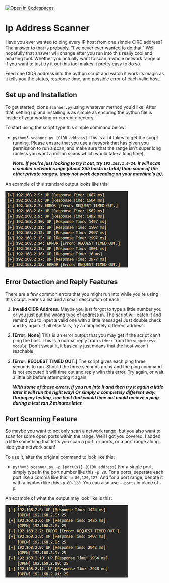 [![Open in Codespaces](https://classroom.github.com/assets/launch-codespace-2972f46106e565e64193e422d61a12cf1da4916b45550586e14ef0a7c637dd04.svg)](https://classroom.github.com/open-in-codespaces?assignment_repo_id=18050753)

# Ip Address Scanner
Have you ever wanted to ping every IP host from one simple CIRD address? The answer to that is probably, "I've never ever wanted to do that." Well hopefully that answer will change after you run into this really cool and amazing tool. Whether you actually want to scan a whole network range or if you want to just try it out this tool makes it pretty easy to do so.

Feed one CIDR address into the python script and watch it work its magic as it tells you the status, response time, and possible error of each valid host.

## Set up and Installation

To get started, clone `scanner.py` using whatever method you'd like. After that, setting up and installing is as simple as ensuring the python file is inside of your working or current directory.

To start using the script type this simple command below:

- `python3 scanner.py [CIDR address]` This is all it takes to get the script running. Please ensure that you use a network that has given you permission to run a scan, and make sure that the range isn't super long (unless you want a million scans which would take a long time). 
        
    __*Note: If you're just looking to try it out, try `192.168.1.0/24`. It will scan a smaller network range (about 255 hosts in total) than some of the other private ranges. (may not work depending on your machine's ip).*__

An example of this standard output looks like this:

![title](screen_shots/ex2.png)

## Error Detection and Reply Features
There are a few common errors that you might run into while you're using this script. Here's a list and a small description of each:

1. __Invalid CIDR Address.__ Maybe you just forgot to type a little number you or you just put the wrong type of address in. The script will catch it and remind you to input a valid one with a little message! Just double check and try again. If all else fails, try a completely different address.

2. __[Error: None]__ This is an error output that you may get if the script can't ping the host. This is a normal reply from `stderr` from the `subprocess module`. Don't sweat it, it basically just means that the host wasn't reachable.

3. __[Error: REQUEST TIMED OUT.]__ The script gives each ping three seconds to run. Should the three seconds go by and the ping command is not executed it will time out and reply with this error. Try again, or wait a little bit before attempting it again.

    __*With some of these errors, if you run into it and then try it again a little later it will run the right way! Or simply a completely different way. During my testing, one host that would time out could recieve a ping during a test ran 2 minutes later.*__

## Port Scanning Feature
So maybe you want to not only scan a network range, but you also want to scan for some open ports within the range. Well I got you covered. I added a little something that let's you scan a port, or ports, or a port range along side your network scan! 

To use it, alter the original command to look like this:

- `python3 scanner.py -p [port(s)] [CIDR address]` For a single port, simply type in the port number like this `-p 80`. For a ports, seperate each port like a comma like this `-p 80,120,127`. And for a port range, denote it with a hyphen like this `-p 80-120`. You can also use `--ports` in place of `-p`.

An example of what the output may look like is this:

![title](screen_shots/ex1.png)
